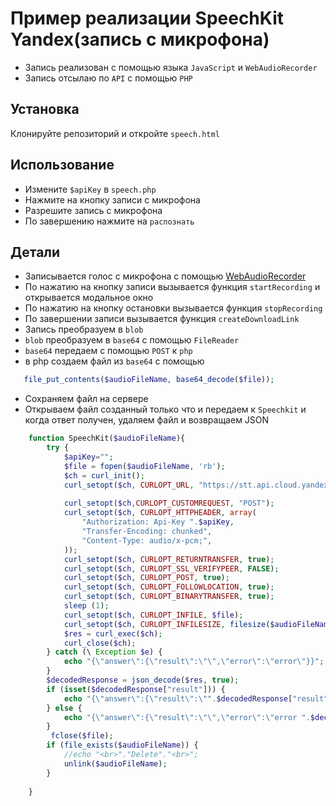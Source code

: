 # Пример реализации SpeechKit Yandex(запись с микрофона)
* Запись реализован с помощью языка `JavaScript` и `WebAudioRecorder` <br>
* Запись отсылаю по `API` с помощью `PHP`

 ## Установка
Клонируйте репозиторий и откройте `speech.html`

 ## Использование
 * Измените `$apiKey` в `speech.php`
 * Нажмите на кнопку записи с микрофона
 * Разрешите запись с микрофона
 * По завершению нажмите на `распознать`
 
 ## Детали
 * Записывается голос с микрофона с помощью [WebAudioRecorder](https://github.com/addpipe/simple-web-audio-recorder-demo)
 * По нажатию на кнопку записи вызывается функция `startRecording` и открывается модальное окно
 * По нажатию на кнопку остановки вызывается функция `stopRecording` 
 * По завершении записи вызывается функция `createDownloadLink`
 * Запись преобразуем в `blob`
 * `blob` преобразуем в `base64` с помощью `FileReader`
 * `base64` передаем с помощью `POST` к `php`
 *  в php создаем файл из `base64` с помощью
 ```php
    file_put_contents($audioFileName, base64_decode($file));
```
* Сохраняем файл на сервере
* Открываем файл созданный только что и передаем к `Speechkit` и когда ответ получен, удаляем файл и возвращаем JSON
```php
    function SpeechKit($audioFileName){
        try {
            $apiKey="";
            $file = fopen($audioFileName, 'rb');
            $ch = curl_init();
            curl_setopt($ch, CURLOPT_URL, "https://stt.api.cloud.yandex.net/speech/v1/stt:recognize");
    
            curl_setopt($ch,CURLOPT_CUSTOMREQUEST, "POST");
            curl_setopt($ch, CURLOPT_HTTPHEADER, array(
                "Authorization: Api-Key ".$apiKey,
                "Transfer-Encoding: chunked",
                "Content-Type: audio/x-pcm;",
            ));
            curl_setopt($ch, CURLOPT_RETURNTRANSFER, true);
            curl_setopt($ch, CURLOPT_SSL_VERIFYPEER, FALSE);
            curl_setopt($ch, CURLOPT_POST, true);
            curl_setopt($ch, CURLOPT_FOLLOWLOCATION, true);
            curl_setopt($ch, CURLOPT_BINARYTRANSFER, true);
            sleep (1);
            curl_setopt($ch, CURLOPT_INFILE, $file);
            curl_setopt($ch, CURLOPT_INFILESIZE, filesize($audioFileName));
            $res = curl_exec($ch);
            curl_close($ch);
        } catch (\ Exception $e) {
            echo "{\"answer\":{\"result\":\"\",\"error\":\"error\"}}";
        }
        $decodedResponse = json_decode($res, true);
        if (isset($decodedResponse["result"])) {
            echo "{\"answer\":{\"result\":\"".$decodedResponse["result"]."\",\"error\":\"\"}}";
        } else {
            echo "{\"answer\":{\"result\":\"\",\"error\":\"error ".$decodedResponse["error_message"]."\"}}";
        }
         fclose($file);
        if (file_exists($audioFileName)) {
            //echo "<br>"."Delete"."<br>";
            unlink($audioFileName);
        }
    
    }
```